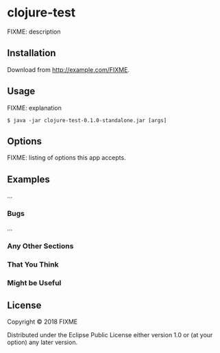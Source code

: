 # clojure-test

FIXME: description

## Installation

Download from http://example.com/FIXME.

## Usage

FIXME: explanation

    $ java -jar clojure-test-0.1.0-standalone.jar [args]

## Options

FIXME: listing of options this app accepts.

## Examples

...

### Bugs

...

### Any Other Sections
### That You Think
### Might be Useful

## License

Copyright © 2018 FIXME

Distributed under the Eclipse Public License either version 1.0 or (at
your option) any later version.
